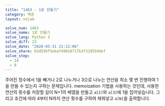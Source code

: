 ```yaml
---
title: "1463 - 1로 만들기"
category: 백준
layout: nojam

solve_num: 1463
solve_name: 1로 만들기
solve_lang: Python 3
solve_diff: 23
solve_date: "2020-03-31 21:12:06"
solve_share: 63d550f5eba749818717b3f319559def
solve_step:
  - 14
  - 8
---
```


주어진 정수에서 1을 빼거나 2로 나누거나 3으로 나누는 연산을 최소 몇 번 진행하여 1을 만들 수 있는지 구하는 문제입니다. memoization 기법을 사용하는 것인데, 사용한 연산의 횟수를 저장할 길이 N+1의 배열을 만들고 `a[2]`와 `a[3]`에 1을 집어넣습니다. 그리고 조건에 따라 4부터 N까지 연산 횟수를 구하여 채워넣고 `a[N]`을 출력합니다.
